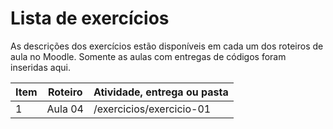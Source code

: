 # Lista de exercícios

As descrições dos exercícios estão disponíveis em cada um dos roteiros de aula no Moodle. Somente as aulas com entregas de códigos foram inseridas aqui.

Item | Roteiro | Atividade, entrega ou pasta
---- | ---- | ---------------------------
1 | Aula 04 | /exercicios/exercicio-01
